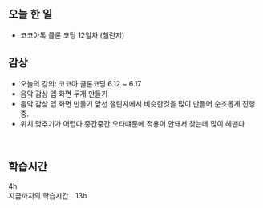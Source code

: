 ## 오늘 한 일

- 코코아톡 클론 코딩 12일차 (챌린지)  　

## 감상

- 오늘의 강의: 코코아 클론코딩 6.12 ~ 6.17
- 음악 감상 앱 화면 두개 만들기
- 음악 감상 앱 화면 만들기 앞선 챌린지에서 비슷한것을 많이 만들어 순조롭게 진행중. 
- 위치 맞추기가 어렵다.중간중간 오타떄문에 적용이 안돼서 찾는데 많이 헤맨다

<br>


## 학습시간

4h <br>
지금까지의 학습시간　13h
